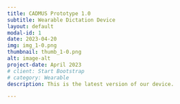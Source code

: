```yaml
---
title: CADMUS Prototype 1.0
subtitle: Wearable Dictation Device
layout: default
modal-id: 1
date: 2023-04-20
img: img_1-0.png
thumbnail: thumb_1-0.png
alt: image-alt
project-date: April 2023
# client: Start Bootstrap
# category: Wearable
description: This is the latest version of our device.

---
```

